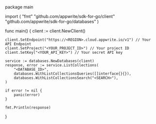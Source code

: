 package main

import (
    "fmt"
    "github.com/appwrite/sdk-for-go/client"
    "github.com/appwrite/sdk-for-go/databases"
)

func main() {
    client := client.NewClient()

    client.SetEndpoint("https://<REGION>.cloud.appwrite.io/v1") // Your API Endpoint
    client.SetProject("<YOUR_PROJECT_ID>") // Your project ID
    client.SetKey("<YOUR_API_KEY>") // Your secret API key

    service := databases.NewDatabases(client)
    response, error := service.ListCollections(
        "<DATABASE_ID>",
        databases.WithListCollectionsQueries([]interface{}{}),
        databases.WithListCollectionsSearch("<SEARCH>"),
    )

    if error != nil {
        panic(error)
    }

    fmt.Println(response)
}
